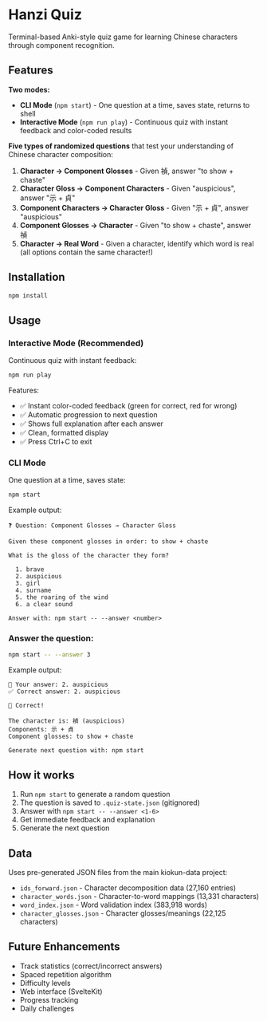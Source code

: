 # Hanzi Quiz

Terminal-based Anki-style quiz game for learning Chinese characters through component recognition.

## Features

**Two modes:**
- **CLI Mode** (`npm start`) - One question at a time, saves state, returns to shell
- **Interactive Mode** (`npm run play`) - Continuous quiz with instant feedback and color-coded results

**Five types of randomized questions** that test your understanding of Chinese character composition:

1. **Character → Component Glosses** - Given 禎, answer "to show + chaste"
2. **Character Gloss → Component Characters** - Given "auspicious", answer "示 + 貞"
3. **Component Characters → Character Gloss** - Given "示 + 貞", answer "auspicious"
4. **Component Glosses → Character** - Given "to show + chaste", answer 禎
5. **Character → Real Word** - Given a character, identify which word is real (all options contain the same character!)

## Installation

```bash
npm install
```

## Usage

### Interactive Mode (Recommended)
Continuous quiz with instant feedback:
```bash
npm run play
```

Features:
- ✅ Instant color-coded feedback (green for correct, red for wrong)
- ✅ Automatic progression to next question
- ✅ Shows full explanation after each answer
- ✅ Clean, formatted display
- ✅ Press Ctrl+C to exit

### CLI Mode
One question at a time, saves state:
```bash
npm start
```

Example output:
```
❓ Question: Component Glosses → Character Gloss

Given these component glosses in order: to show + chaste

What is the gloss of the character they form?

  1. brave
  2. auspicious
  3. girl
  4. surname
  5. the roaring of the wind
  6. a clear sound

Answer with: npm start -- --answer <number>
```

### Answer the question:
```bash
npm start -- --answer 3
```

Example output:
```
📝 Your answer: 2. auspicious
✅ Correct answer: 2. auspicious

🎉 Correct!

The character is: 禎 (auspicious)
Components: 示 + 貞
Component glosses: to show + chaste

Generate next question with: npm start
```

## How it works

1. Run `npm start` to generate a random question
2. The question is saved to `.quiz-state.json` (gitignored)
3. Answer with `npm start -- --answer <1-6>`
4. Get immediate feedback and explanation
5. Generate the next question

## Data

Uses pre-generated JSON files from the main kiokun-data project:
- `ids_forward.json` - Character decomposition data (27,160 entries)
- `character_words.json` - Character-to-word mappings (13,331 characters)
- `word_index.json` - Word validation index (383,918 words)
- `character_glosses.json` - Character glosses/meanings (22,125 characters)

## Future Enhancements

- Track statistics (correct/incorrect answers)
- Spaced repetition algorithm
- Difficulty levels
- Web interface (SvelteKit)
- Progress tracking
- Daily challenges

